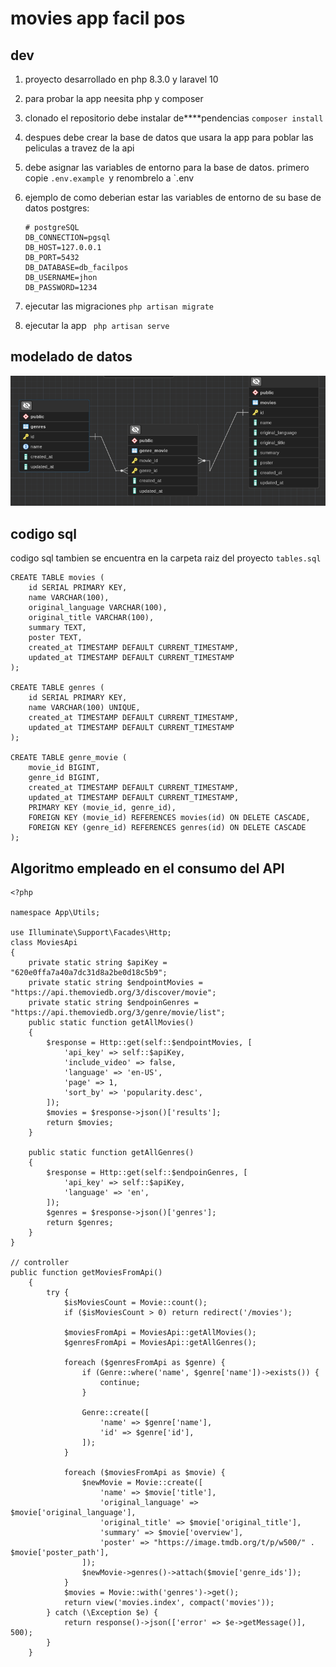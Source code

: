 # movies app facil pos

## dev

1. proyecto desarrollado en php 8.3.0 y laravel 10
2. para probar la app neesita php y composer
3. clonado el repositorio debe instalar de****pendencias `composer install`
4. despues debe crear la base de datos que usara la app para poblar las peliculas a travez de la api
5. debe asignar las variables de entorno para la base de datos. primero copie `.env.example `y renombrelo a `.env
6. ejemplo de como deberian estar las variables de entorno de su base de datos postgres:
   
   ```
   # postgreSQL
   DB_CONNECTION=pgsql
   DB_HOST=127.0.0.1
   DB_PORT=5432
   DB_DATABASE=db_facilpos
   DB_USERNAME=jhon
   DB_PASSWORD=1234
   ```
7. ejecutar las migraciones `php artisan migrate`
8. ejecutar la app ` php artisan serve`

## modelado de datos

![1701665828885](images/README/1701665828885.png)

## codigo sql

codigo sql tambien se encuentra en la carpeta raiz del proyecto  `tables.sql`

```
CREATE TABLE movies (
    id SERIAL PRIMARY KEY,
    name VARCHAR(100),
    original_language VARCHAR(100),
    original_title VARCHAR(100),
    summary TEXT,
    poster TEXT,
    created_at TIMESTAMP DEFAULT CURRENT_TIMESTAMP,
    updated_at TIMESTAMP DEFAULT CURRENT_TIMESTAMP
);

CREATE TABLE genres (
    id SERIAL PRIMARY KEY,
    name VARCHAR(100) UNIQUE,
    created_at TIMESTAMP DEFAULT CURRENT_TIMESTAMP,
    updated_at TIMESTAMP DEFAULT CURRENT_TIMESTAMP
);

CREATE TABLE genre_movie (
    movie_id BIGINT,
    genre_id BIGINT,
    created_at TIMESTAMP DEFAULT CURRENT_TIMESTAMP,
    updated_at TIMESTAMP DEFAULT CURRENT_TIMESTAMP,
    PRIMARY KEY (movie_id, genre_id),
    FOREIGN KEY (movie_id) REFERENCES movies(id) ON DELETE CASCADE,
    FOREIGN KEY (genre_id) REFERENCES genres(id) ON DELETE CASCADE
);
```

## Algoritmo empleado en el consumo del API

```
<?php

namespace App\Utils;

use Illuminate\Support\Facades\Http;
class MoviesApi
{
    private static string $apiKey = "620e0ffa7a40a7dc31d8a2be0d18c5b9";
    private static string $endpointMovies = "https://api.themoviedb.org/3/discover/movie";
    private static string $endpoinGenres = "https://api.themoviedb.org/3/genre/movie/list";
    public static function getAllMovies()
    {
        $response = Http::get(self::$endpointMovies, [
            'api_key' => self::$apiKey,
            'include_video' => false,
            'language' => 'en-US',
            'page' => 1,
            'sort_by' => 'popularity.desc',
        ]);
        $movies = $response->json()['results'];
        return $movies;
    }

    public static function getAllGenres()
    {
        $response = Http::get(self::$endpoinGenres, [
            'api_key' => self::$apiKey,
            'language' => 'en',
        ]);
        $genres = $response->json()['genres'];
        return $genres;
    }
}

// controller
public function getMoviesFromApi()
    {
        try {
            $isMoviesCount = Movie::count();
            if ($isMoviesCount > 0) return redirect('/movies');

            $moviesFromApi = MoviesApi::getAllMovies();
            $genresFromApi = MoviesApi::getAllGenres();

            foreach ($genresFromApi as $genre) {
                if (Genre::where('name', $genre['name'])->exists()) {
                    continue;
                }

                Genre::create([
                    'name' => $genre['name'],
                    'id' => $genre['id'],
                ]);
            }

            foreach ($moviesFromApi as $movie) {
                $newMovie = Movie::create([
                    'name' => $movie['title'],
                    'original_language' => $movie['original_language'],
                    'original_title' => $movie['original_title'],
                    'summary' => $movie['overview'],
                    'poster' => "https://image.tmdb.org/t/p/w500/" . $movie['poster_path'],
                ]);
                $newMovie->genres()->attach($movie['genre_ids']);
            }
            $movies = Movie::with('genres')->get();
            return view('movies.index', compact('movies'));
        } catch (\Exception $e) {
            return response()->json(['error' => $e->getMessage()], 500);
        }
    }
```

